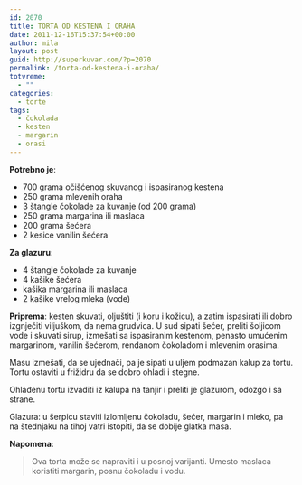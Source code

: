 ```yaml
---
id: 2070
title: TORTA OD KESTENA I ORAHA
date: 2011-12-16T15:37:54+00:00
author: mila
layout: post
guid: http://superkuvar.com/?p=2070
permalink: /torta-od-kestena-i-oraha/
totvreme:
  - ""
categories:
  - torte
tags:
  - čokolada
  - kesten
  - margarin
  - orasi
---
```

**Potrebno je**:

  * 700 grama očišćenog skuvanog i ispasiranog kestena
  * 250 grama mlevenih oraha
  * 3 štangle čokolade za kuvanje (od 200 grama)
  * 250 grama margarina ili maslaca
  * 200 grama šećera
  * 2 kesice vanilin šećera

**Za glazuru**:

  * 4 štangle čokolade za kuvanje
  * 4 kašike šećera
  * kašika margarina ili maslaca
  * 2 kašike vrelog mleka (vode)

**Priprema**: kesten skuvati, oljuštiti (i koru i kožicu), a zatim ispasirati ili dobro izgnječiti viljuškom, da nema grudvica. U sud sipati šećer, preliti šoljicom vode i skuvati sirup, izmešati sa ispasiranim kestenom, penasto umućenim margarinom, vanilin šećerom, rendanom čokoladom i mlevenim orasima.

Masu izmešati, da se ujednači, pa je sipati u uljem podmazan kalup za tortu. Tortu ostaviti u frižidru da se dobro ohladi i stegne.

Ohlađenu tortu izvaditi iz kalupa na tanjir i preliti je glazurom, odozgo i sa strane.

Glazura: u šerpicu staviti izlomljenu čokoladu, šećer, margarin i mleko, pa na štednjaku na tihoj vatri istopiti, da se dobije glatka masa.

**Napomena**: 
> Ova torta može se napraviti i u posnoj varijanti. Umesto maslaca koristiti margarin, posnu čokoladu i vodu.